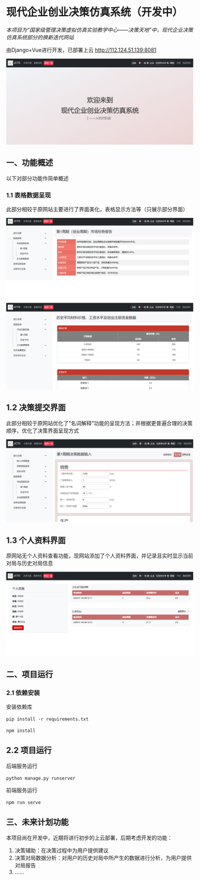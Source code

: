 # 现代企业创业决策仿真系统（开发中）
*本项目为“国家级管理决策虚拟仿真实验教学中心——决策天地”中，现代企业决策仿真系统部分的换新迭代网站*

由Django+Vue进行开发，已部署上云 <http://112.124.51.139:8081>

![alt text](imgs/image-1.png)

## 一、功能概述

以下对部分功能作简单概述

### 1.1 表格数据呈现

此部分相较于原网站主要进行了界面美化，表格显示方法等（只展示部分界面）

![alt text](imgs/image-2.png)
![alt text](imgs/image-3.png)

## 1.2 决策提交界面

此部分相较于原网站优化了“名词解释”功能的呈现方法；并根据更普遍合理的决策顺序，优化了决策界面呈现方式

![alt text](imgs/image-4.png)

## 1.3 个人资料界面

原网站无个人资料查看功能，现网站添加了个人资料界面，并记录且实时显示当前对局与历史对局信息

![alt text](imgs/image-5.png)

## 二、项目运行
### 2.1 依赖安装
安装依赖库

`pip install -r requirements.txt`

`npm install`


## 2.2 项目运行
后端服务运行

`python manage.py runserver`

前端服务运行

`npm run serve`

## 三、未来计划功能

本项目尚在开发中，近期将进行初步的上云部署，后期考虑开发的功能：
1. 决策辅助：在决策过程中为用户提供建议
2. 决策对局数据分析：对用户的历史对局中所产生的数据进行分析，为用户提供对局报告
3. ......
